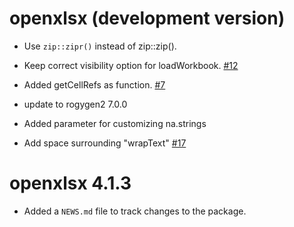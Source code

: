 # openxlsx (development version)

* Use `zip::zipr()` instead of zip::zip().

* Keep correct visibility option for loadWorkbook. [#12](https://github.com/ycphs/openxlsx/issues/12])

* Added getCellRefs as function. [#7](https://github.com/ycphs/openxlsx/issues/7)

* update to rogygen2 7.0.0

* Added parameter for customizing na.strings

* Add space surrounding "wrapText" [#17](https://github.com/ycphs/openxlsx/issues/17)

# openxlsx 4.1.3

* Added a `NEWS.md` file to track changes to the package.
